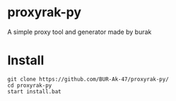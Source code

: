 # proxyrak-py
A simple proxy tool and generator made by burak

# Install
```
git clone https://github.com/BUR-Ak-47/proxyrak-py/
cd proxyrak-py
start install.bat
```
